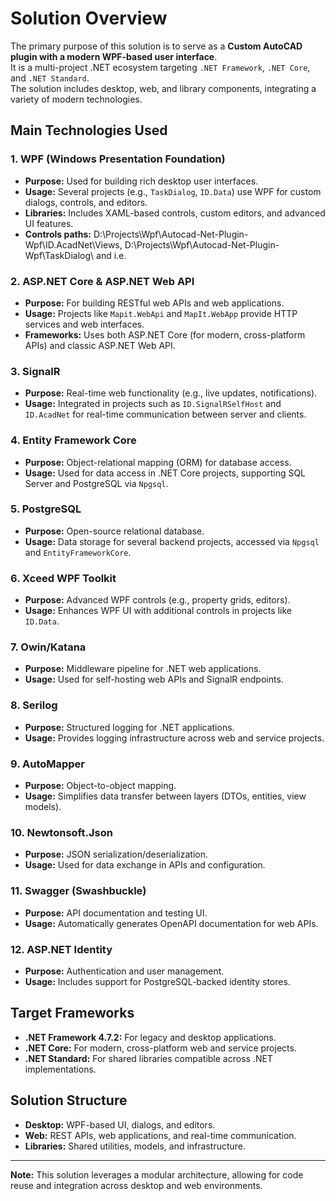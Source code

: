 # Solution Overview

The primary purpose of this solution is to serve as a **Custom AutoCAD plugin with a modern WPF-based user interface**.  
It is a multi-project .NET ecosystem targeting `.NET Framework`, `.NET Core`, and `.NET Standard`.  
The solution includes desktop, web, and library components, integrating a variety of modern technologies.

## Main Technologies Used

### 1. **WPF (Windows Presentation Foundation)**
- **Purpose:** Used for building rich desktop user interfaces.
- **Usage:** Several projects (e.g., `TaskDialog`, `ID.Data`) use WPF for custom dialogs, controls, and editors.
- **Libraries:** Includes XAML-based controls, custom editors, and advanced UI features.
- **Controls paths:** D:\Projects\Wpf\Autocad-Net-Plugin-Wpf\ID.AcadNet\Views\, D:\Projects\Wpf\Autocad-Net-Plugin-Wpf\TaskDialog\ and i.e.

### 2. **ASP.NET Core & ASP.NET Web API**
- **Purpose:** For building RESTful web APIs and web applications.
- **Usage:** Projects like `Mapit.WebApi` and `MapIt.WebApp` provide HTTP services and web interfaces.
- **Frameworks:** Uses both ASP.NET Core (for modern, cross-platform APIs) and classic ASP.NET Web API.

### 3. **SignalR**
- **Purpose:** Real-time web functionality (e.g., live updates, notifications).
- **Usage:** Integrated in projects such as `ID.SignalRSelfHost` and `ID.AcadNet` for real-time communication between server and clients.

### 4. **Entity Framework Core**
- **Purpose:** Object-relational mapping (ORM) for database access.
- **Usage:** Used for data access in .NET Core projects, supporting SQL Server and PostgreSQL via `Npgsql`.

### 5. **PostgreSQL**
- **Purpose:** Open-source relational database.
- **Usage:** Data storage for several backend projects, accessed via `Npgsql` and `EntityFrameworkCore`.

### 6. **Xceed WPF Toolkit**
- **Purpose:** Advanced WPF controls (e.g., property grids, editors).
- **Usage:** Enhances WPF UI with additional controls in projects like `ID.Data`.

### 7. **Owin/Katana**
- **Purpose:** Middleware pipeline for .NET web applications.
- **Usage:** Used for self-hosting web APIs and SignalR endpoints.

### 8. **Serilog**
- **Purpose:** Structured logging for .NET applications.
- **Usage:** Provides logging infrastructure across web and service projects.

### 9. **AutoMapper**
- **Purpose:** Object-to-object mapping.
- **Usage:** Simplifies data transfer between layers (DTOs, entities, view models).

### 10. **Newtonsoft.Json**
- **Purpose:** JSON serialization/deserialization.
- **Usage:** Used for data exchange in APIs and configuration.

### 11. **Swagger (Swashbuckle)**
- **Purpose:** API documentation and testing UI.
- **Usage:** Automatically generates OpenAPI documentation for web APIs.

### 12. **ASP.NET Identity**
- **Purpose:** Authentication and user management.
- **Usage:** Includes support for PostgreSQL-backed identity stores.

## Target Frameworks

- **.NET Framework 4.7.2:** For legacy and desktop applications.
- **.NET Core:** For modern, cross-platform web and service projects.
- **.NET Standard:** For shared libraries compatible across .NET implementations.

## Solution Structure

- **Desktop:** WPF-based UI, dialogs, and editors.
- **Web:** REST APIs, web applications, and real-time communication.
- **Libraries:** Shared utilities, models, and infrastructure.

---

**Note:** This solution leverages a modular architecture, allowing for code reuse and integration across desktop and web environments.

